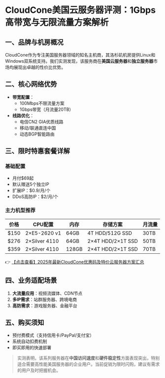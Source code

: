 # CloudCone美国云服务器评测：1Gbps高带宽与无限流量方案解析

## 一、品牌与机房概况
CloudCone作为专注美国服务器领域的知名主机商，其洛杉矶机房提供Linux和Windows双系统支持。我们实测发现，该服务商在**美国云服务器**和**独立服务器**市场均展现出卓越的性价比优势。

## 二、核心网络优势
- **带宽配置**：
  - 100Mbps不限流量方案
  - 1Gbps带宽（月流量20TB）
- **线路优化**：
  - 电信CN2 GIA优质线路
  - 移动/联通直连中国
  - 动态BGP智能路由

## 三、限时特惠套餐详解
### 基础配置
- 月付$69起
- 默认赠送5个独立IP
- 扩展IP：$0.9/月/个
- DDoS高防IP：$2/月/个

### 主力机型推荐
| 价格   | CPU配置          | 内存  | 存储方案               | 月流量 |
|--------|------------------|-------|------------------------|--------|
| $150   | 2×E5-2620 v1     | 64GB  | 4T HDD/512G SSD        | 30TB   |
| $276   | 2×Silver 4110    | 64GB  | 2×4T HDD/2×1T SSD      | 50TB   |
| $359   | 2×Silver 4110    | 128GB | 2×4T HDD/2×1T SSD      | 70TB   |

👉 [【点击查看】2025年最新CloudCone优惠码及特价云服务器方案汇总](https://bit.ly/Cloudcone)

## 四、业务适配场景
1. **大流量应用**：视频流媒体、CDN节点
2. **多IP需求**：站群服务器、跨境电商
3. **高防需求**：游戏服务器、金融平台

## 五、购买须知
- 预付费模式（支持信用卡/PayPal/支付宝）
- 系统自动扣费机制
- 即买即用的快速部署

> 实测表明，该系列服务器在**中国访问速度**和**硬件稳定性**方面表现突出，特别适合需要高性能美国服务器的企业用户。当前促销为限时闪购，建议有需求的用户及时把握机会。